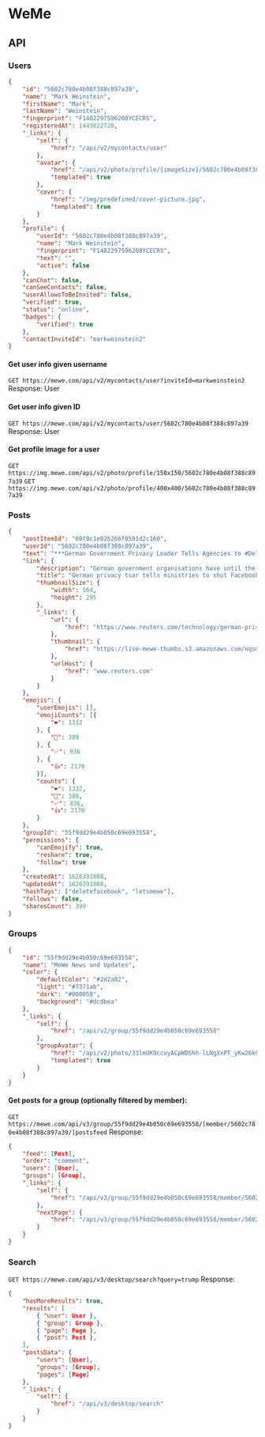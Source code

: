 # WeMe

## API

### Users
```json
{
	"id": "5602c780e4b08f388c897a39",
	"name": "Mark Weinstein",
	"firstName": "Mark",
	"lastName": "Weinstein",
	"fingerprint": "F1482297596208YCECRS",
	"registeredAt": 1443022720,
	"_links": {
		"self": {
			"href": "/api/v2/mycontacts/user"
		},
		"avatar": {
			"href": "/api/v2/photo/profile/{imageSize}/5602c780e4b08f388c897a39?group=&f=F1482297596208YCECRS",
			"templated": true
		},
		"cover": {
			"href": "/img/predefined/cover-picture.jpg",
			"templated": true
		}
	},
	"profile": {
		"userId": "5602c780e4b08f388c897a39",
		"name": "Mark Weinstein",
		"fingerprint": "F1482297596208YCECRS",
		"text": "",
		"active": false
	},
	"canChat": false,
	"canSeeContacts": false,
	"userAllowsToBeInvited": false,
	"verified": true,
	"status": "online",
	"badges": {
		"verified": true
	},
	"contactInviteId": "markweinstein2"
}
```

#### Get user info given username
`GET https://mewe.com/api/v2/mycontacts/user?inviteId=markweinstein2`
Response: User

#### Get user info given ID
`GET https://mewe.com/api/v2/mycontacts/user/5602c780e4b08f388c897a39`
Response: User

#### Get profile image for a user
`GET https://img.mewe.com/api/v2/photo/profile/150x150/5602c780e4b08f388c897a39`
`GET https://img.mewe.com/api/v2/photo/profile/400x400/5602c780e4b08f388c897a39`

### Posts
```json
{
	"postItemId": "60f0c1e026266f0591d2c160",
	"userId": "5602c780e4b08f388c897a39",
	"text": "***German Government Privacy Leader Tells Agencies to #DeleteFacebook Due to Privacy Violations*** 🔏\n\n**Friends and Members,**\n\nThe head of Germany's data protection commission sent a letter to all German government organizations and agencies telling them to delete their Facebook pages because FB *\"failed to comply with German and European privacy laws.\"* 👀\n\nThe reality is that FB is a data company masquerading as a social network. FB ignores and violates privacy laws in Europe, the USA, and all over the world and pays the fines it incurs as a \"cost of doing business\". 💸 👎\n\nHats off to Germany's privacy commissioner for fighting back and to people worldwide supporting the MeWe movement - No Tracking, No Ads, NO BS. 🎩👏\n\nMeWe is the first social network with the best social media features **and** a Privacy Bill of Rights for members. 👍 🔏 🤝\n\n**#LetsMeWe**\n\nhttps://www.reuters.com/technology/german-privacy-tsar-tells-ministries-shut-facebook-pages-2021-06-29/",
	"link": {
		"description": "German government organisations have until the end of the year to close their Facebook (FB.O) pages after the data protection commissioner found the social network had failed to change its practices to comply with German and European privacy laws.",
		"title": "German privacy tsar tells ministries to shut Facebook pages | Reuters",
		"thumbnailSize": {
			"width": 564,
			"height": 295
		},
		"_links": {
			"url": {
				"href": "https://www.reuters.com/technology/german-privacy-tsar-tells-ministries-shut-facebook-pages-2021-06-29/"
			},
			"thumbnail": {
				"href": "https://live-mewe-thumbs.s3.amazonaws.com/nqsm_z_75AnUh1P4QJ2_otjzwSw"
			},
			"urlHost": {
				"href": "www.reuters.com"
			}
		}
	},
	"emojis": {
		"userEmojis": [],
		"emojiCounts": [{
			"❤": 1332
		}, {
			"🔐": 389
		}, {
			"✅": 836
		}, {
			"👍": 2170
		}],
		"counts": {
			"❤": 1332,
			"🔐": 389,
			"✅": 836,
			"👍": 2170
		}
	},
	"groupId": "55f9dd29e4b050c69e693558",
	"permissions": {
		"canEmojify": true,
		"reshare": true,
		"follow": true
	},
	"createdAt": 1626391008,
	"updatedAt": 1626391008,
	"hashTags": ["deletefacebook", "letsmewe"],
	"follows": false,
	"sharesCount": 399
}
```

### Groups

```json
{
	"id": "55f9dd29e4b050c69e693558",
	"name": "MeWe News and Updates",
	"color": {
		"defaultColor": "#2d2a82",
		"light": "#7371ab",
		"dark": "#000058",
		"background": "#dcdbea"
	},
	"_links": {
		"self": {
			"href": "/api/v2/group/55f9dd29e4b050c69e693558"
		},
		"groupAvatar": {
			"href": "/api/v2/photo/33lmUK9ccuyACpWDShh-lLNgXxPT_yKw26k9b9vxQyBbHtwjpA8wQ3gWsE4/{imageSize}/img?static={static}",
			"templated": true
		}
	}
}
```

#### Get posts for a group (optionally filtered by member):
`GET https://mewe.com/api/v3/group/55f9dd29e4b050c69e693558/[member/5602c780e4b08f388c897a39/]postsfeed`
Response:
```json
{
	"feed": [Post],
	"order": "comment",
	"users": [User],
	"groups": [Group],
	"_links": {
		"self": {
			"href": "/api/v3/group/55f9dd29e4b050c69e693558/member/5602c780e4b08f388c897a39/postsfeed"
		},
		"nextPage": {
			"href": "/api/v3/group/55f9dd29e4b050c69e693558/member/5602c780e4b08f388c897a39/postsfeed?limit=10&b=608a0968a227f408697952fe"
		}
	}
}
```

### Search

`GET https://mewe.com/api/v3/desktop/search?query=trump`
Response:
```json
{
	"hasMoreResults": true,
	"results": [
		{ "user": User }, 
		{ "group": Group },
		{ "page": Page },
		{ "post": Post }, 
	],
	"postsData": {
		"users": [User],
		"groups": [Group],
		"pages": [Page]
	},
	"_links": {
		"self": {
			"href": "/api/v3/desktop/search"
		}
	}
}
```